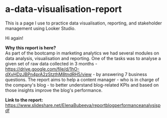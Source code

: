 # a-data-visualisation-report
This is a page I use to practice data visualisation, reporting, and stakeholder management using Looker Studio.

Hi again!

<b>Why this report is here?</b></br>
As part of the bootcamp in marketing analytics we had several modules on data analysis, visualisation and reporting. One of the tasks was to analyse a given set of raw data collected in 3 months - https://drive.google.com/file/d/1hO-dXvHDzJBPn4prA2zStzthM8tndRH5/view - by answering 7 business questions. The report aims to help a content manager - who is in charge of the company's blog - to better understand blog-related KPIs and based on those insights improve the blog's performance.

<b>Link to the report:</b></br>
https://www.slideshare.net/ElenaBubeeva/reportblogperformanceanalysispdf

